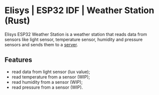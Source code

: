 # Elisys | ESP32 IDF | Weather Station (Rust)

Elisys ESP32 Weather Station is a weather station that reads data from sensors like light sensor, temperature sensor, humidity and pressure sensors and sends them to a [server](https://github.com/goto-eof/elisys-home-automation-server-java).

## Features

- read data from light sensor (lux value);
- read temperature from a sensor (WIP);
- read humidity from a sensor (WIP);
- read pressure from a sensor (WIP).
